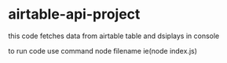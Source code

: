# airtable-api-project

this code fetches data from airtable table and dsiplays in console 

to run code use command node filename ie(node index.js)
